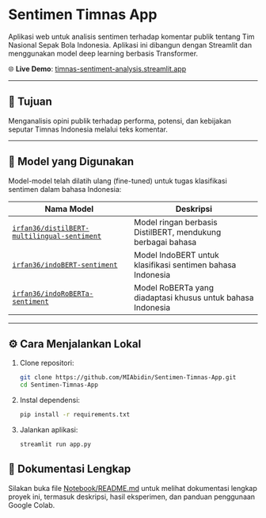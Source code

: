 # Sentimen Timnas App

Aplikasi web untuk analisis sentimen terhadap komentar publik tentang Tim Nasional Sepak Bola Indonesia. Aplikasi ini dibangun dengan Streamlit dan menggunakan model deep learning berbasis Transformer.

🌐 **Live Demo**: [timnas-sentiment-analysis.streamlit.app](https://timnas-sentiment-analysis.streamlit.app/)

---

## 🎯 Tujuan

Menganalisis opini publik terhadap performa, potensi, dan kebijakan seputar Timnas Indonesia melalui teks komentar.

---

## 🧠 Model yang Digunakan

Model-model telah dilatih ulang (fine-tuned) untuk tugas klasifikasi sentimen dalam bahasa Indonesia:

| Nama Model | Deskripsi |
|-----------|-----------|
| [`irfan36/distilBERT-multilingual-sentiment`](https://huggingface.co/irfan36/distilBERT-multilingual-sentiment) | Model ringan berbasis DistilBERT, mendukung berbagai bahasa |
| [`irfan36/indoBERT-sentiment`](https://huggingface.co/irfan36/indoBERT-sentiment) | Model IndoBERT untuk klasifikasi sentimen bahasa Indonesia |
| [`irfan36/indoRoBERTa-sentiment`](https://huggingface.co/irfan36/indoRoBERTa-sentiment) | Model RoBERTa yang diadaptasi khusus untuk bahasa Indonesia |

---

## ⚙️ Cara Menjalankan Lokal

1. Clone repositori:
   ```bash
   git clone https://github.com/MIAbidin/Sentimen-Timnas-App.git
   cd Sentimen-Timnas-App

2. Instal dependensi:
   ```bash
   pip install -r requirements.txt

3. Jalankan aplikasi:
   ```bash
   streamlit run app.py

## 📄 Dokumentasi Lengkap

Silakan buka file [Notebook/README.md](Notebook/README.md) untuk melihat dokumentasi lengkap proyek ini, termasuk deskripsi, hasil eksperimen, dan panduan penggunaan Google Colab.
